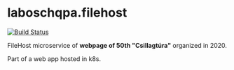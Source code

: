 # laboschqpa.filehost

[![Build Status](https://travis-ci.com/janosgats/laboschqpa.filehost.svg?branch=master)](https://travis-ci.com/janosgats/laboschqpa.filehost)

FileHost microservice of **webpage of 50th "Csillagtúra"** organized in 2020.

Part of a web app hosted in k8s.
